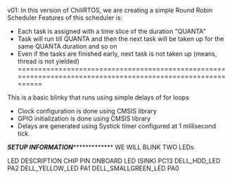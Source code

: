 v01:
In this version of ChiliRTOS, we are creating a simple Round Robin Scheduler
Features of this scheduler is:
* Each task is assigned with a time slice of the duration "QUANTA"
* Task will run till QUANTA and then the next task will be taken up for the same QUANTA duration and so on
* Even if the tasks are finished early, next task is not taken up (means, thread is not yielded)
============================================================================================================

This is a basic blinky that runs using simple delays of for loops

* Clock configuration is done using CMSIS library
* GPIO initialization is done using CMSIS library
* Delays are generated using Systick timer configured at 1 millisecond tick.

*******SETUP INFORMATION********************
WE WILL BLINK TWO LEDs

LED DESCRIPTION			CHIP PIN
ONBOARD LED (SINK)  	PC13
DELL_HDD_LED			PA2
DELL_YELLOW_LED			PA1
DELL_SMALLGREEN_LED		PA0
